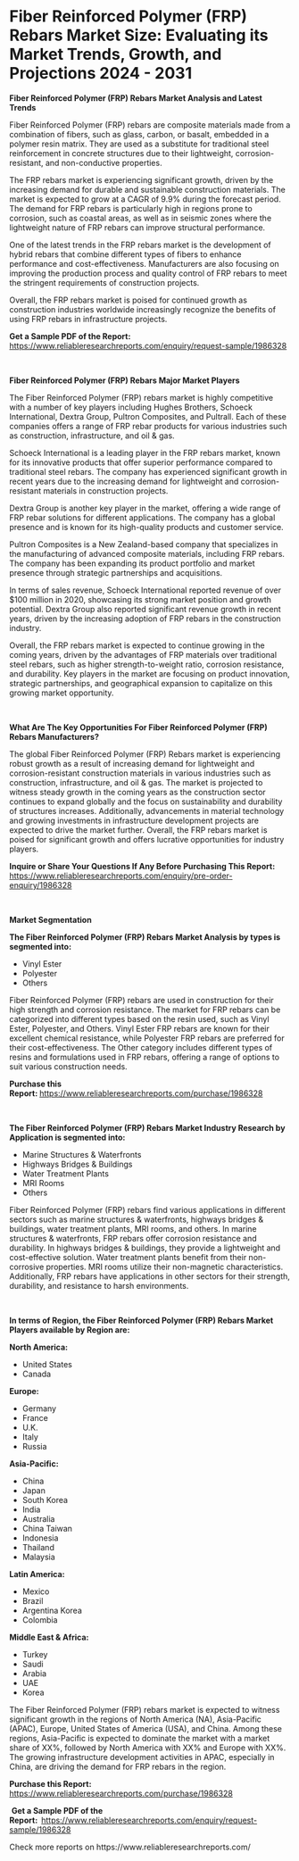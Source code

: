 <p><h1>Fiber Reinforced Polymer (FRP) Rebars Market Size: Evaluating its Market Trends, Growth, and Projections 2024 - 2031</h1></p><p><strong>Fiber Reinforced Polymer (FRP) Rebars Market Analysis and Latest Trends</strong></p>
<p><p>Fiber Reinforced Polymer (FRP) rebars are composite materials made from a combination of fibers, such as glass, carbon, or basalt, embedded in a polymer resin matrix. They are used as a substitute for traditional steel reinforcement in concrete structures due to their lightweight, corrosion-resistant, and non-conductive properties.</p><p>The FRP rebars market is experiencing significant growth, driven by the increasing demand for durable and sustainable construction materials. The market is expected to grow at a CAGR of 9.9% during the forecast period. The demand for FRP rebars is particularly high in regions prone to corrosion, such as coastal areas, as well as in seismic zones where the lightweight nature of FRP rebars can improve structural performance.</p><p>One of the latest trends in the FRP rebars market is the development of hybrid rebars that combine different types of fibers to enhance performance and cost-effectiveness. Manufacturers are also focusing on improving the production process and quality control of FRP rebars to meet the stringent requirements of construction projects.</p><p>Overall, the FRP rebars market is poised for continued growth as construction industries worldwide increasingly recognize the benefits of using FRP rebars in infrastructure projects.</p></p>
<p><strong>Get a Sample PDF of the Report:&nbsp;</strong> <a href="https://www.reliableresearchreports.com/enquiry/request-sample/1986328">https://www.reliableresearchreports.com/enquiry/request-sample/1986328</a></p>
<p>&nbsp;</p>
<p><strong>Fiber Reinforced Polymer (FRP) Rebars Major Market Players</strong></p>
<p><p>The Fiber Reinforced Polymer (FRP) rebars market is highly competitive with a number of key players including Hughes Brothers, Schoeck International, Dextra Group, Pultron Composites, and Pultrall. Each of these companies offers a range of FRP rebar products for various industries such as construction, infrastructure, and oil & gas.</p><p>Schoeck International is a leading player in the FRP rebars market, known for its innovative products that offer superior performance compared to traditional steel rebars. The company has experienced significant growth in recent years due to the increasing demand for lightweight and corrosion-resistant materials in construction projects.</p><p>Dextra Group is another key player in the market, offering a wide range of FRP rebar solutions for different applications. The company has a global presence and is known for its high-quality products and customer service.</p><p>Pultron Composites is a New Zealand-based company that specializes in the manufacturing of advanced composite materials, including FRP rebars. The company has been expanding its product portfolio and market presence through strategic partnerships and acquisitions.</p><p>In terms of sales revenue, Schoeck International reported revenue of over $100 million in 2020, showcasing its strong market position and growth potential. Dextra Group also reported significant revenue growth in recent years, driven by the increasing adoption of FRP rebars in the construction industry.</p><p>Overall, the FRP rebars market is expected to continue growing in the coming years, driven by the advantages of FRP materials over traditional steel rebars, such as higher strength-to-weight ratio, corrosion resistance, and durability. Key players in the market are focusing on product innovation, strategic partnerships, and geographical expansion to capitalize on this growing market opportunity.</p></p>
<p>&nbsp;</p>
<p><strong>What Are The Key Opportunities For Fiber Reinforced Polymer (FRP) Rebars Manufacturers?</strong></p>
<p><p>The global Fiber Reinforced Polymer (FRP) Rebars market is experiencing robust growth as a result of increasing demand for lightweight and corrosion-resistant construction materials in various industries such as construction, infrastructure, and oil & gas. The market is projected to witness steady growth in the coming years as the construction sector continues to expand globally and the focus on sustainability and durability of structures increases. Additionally, advancements in material technology and growing investments in infrastructure development projects are expected to drive the market further. Overall, the FRP rebars market is poised for significant growth and offers lucrative opportunities for industry players.</p></p>
<p><strong>Inquire or Share Your Questions If Any Before Purchasing This Report:</strong> <a href="https://www.reliableresearchreports.com/enquiry/pre-order-enquiry/1986328">https://www.reliableresearchreports.com/enquiry/pre-order-enquiry/1986328</a></p>
<p>&nbsp;</p>
<p><strong>Market Segmentation</strong></p>
<p><strong>The Fiber Reinforced Polymer (FRP) Rebars Market Analysis by types is segmented into:</strong></p>
<p><ul><li>Vinyl Ester</li><li>Polyester</li><li>Others</li></ul></p>
<p><p>Fiber Reinforced Polymer (FRP) rebars are used in construction for their high strength and corrosion resistance. The market for FRP rebars can be categorized into different types based on the resin used, such as Vinyl Ester, Polyester, and Others. Vinyl Ester FRP rebars are known for their excellent chemical resistance, while Polyester FRP rebars are preferred for their cost-effectiveness. The Other category includes different types of resins and formulations used in FRP rebars, offering a range of options to suit various construction needs.</p></p>
<p><strong>Purchase this Report:&nbsp;</strong><a href="https://www.reliableresearchreports.com/purchase/1986328">https://www.reliableresearchreports.com/purchase/1986328</a></p>
<p>&nbsp;</p>
<p><strong>The Fiber Reinforced Polymer (FRP) Rebars Market Industry Research by Application is segmented into:</strong></p>
<p><ul><li>Marine Structures & Waterfronts</li><li>Highways Bridges & Buildings</li><li>Water Treatment Plants</li><li>MRI Rooms</li><li>Others</li></ul></p>
<p><p>Fiber Reinforced Polymer (FRP) rebars find various applications in different sectors such as marine structures & waterfronts, highways bridges & buildings, water treatment plants, MRI rooms, and others. In marine structures & waterfronts, FRP rebars offer corrosion resistance and durability. In highways bridges & buildings, they provide a lightweight and cost-effective solution. Water treatment plants benefit from their non-corrosive properties. MRI rooms utilize their non-magnetic characteristics. Additionally, FRP rebars have applications in other sectors for their strength, durability, and resistance to harsh environments.</p></p>
<p>&nbsp;</p>
<p><strong>In terms of Region, the Fiber Reinforced Polymer (FRP) Rebars Market Players available by Region are:</strong></p>
<p>
    <p> <strong> North America: </strong>
        <ul>
            <li>United States</li>
            <li>Canada</li>
        </ul>
        </p> 
    <p> <strong> Europe: </strong>
        <ul>
            <li>Germany</li>
            <li>France</li>
            <li>U.K.</li>
            <li>Italy</li>
            <li>Russia</li>
        </ul>
        </p> 
    <p> <strong> Asia-Pacific: </strong>
        <ul>
            <li>China</li>
            <li>Japan</li>
            <li>South Korea</li>
            <li>India</li>
            <li>Australia</li>
            <li>China Taiwan</li>
            <li>Indonesia</li>
            <li>Thailand</li>
            <li>Malaysia</li>
        </ul>
        </p> 
    <p> <strong> Latin America: </strong>
        <ul>
            <li>Mexico</li>
            <li>Brazil</li>
            <li>Argentina Korea</li>
            <li>Colombia</li>
        </ul>
        </p> 
    <p> <strong> Middle East & Africa: </strong>
        <ul>
            <li>Turkey</li>
            <li>Saudi</li>
            <li>Arabia</li>
            <li>UAE</li>
            <li>Korea</li>
        </ul>
    </p>
    </p>
<p><p>The Fiber Reinforced Polymer (FRP) rebars market is expected to witness significant growth in the regions of North America (NA), Asia-Pacific (APAC), Europe, United States of America (USA), and China. Among these regions, Asia-Pacific is expected to dominate the market with a market share of XX%, followed by North America with XX% and Europe with XX%. The growing infrastructure development activities in APAC, especially in China, are driving the demand for FRP rebars in the region.</p></p>
<p><strong>Purchase this Report: </strong><a href="https://www.reliableresearchreports.com/purchase/1986328">https://www.reliableresearchreports.com/purchase/1986328</a></p>
<p>&nbsp;<strong>Get a Sample PDF of the Report:&nbsp;&nbsp;</strong><a href="https://www.reliableresearchreports.com/enquiry/request-sample/1986328">https://www.reliableresearchreports.com/enquiry/request-sample/1986328</a></p>
<p><strong></strong></p>
<p>Check more reports on https://www.reliableresearchreports.com/</p>